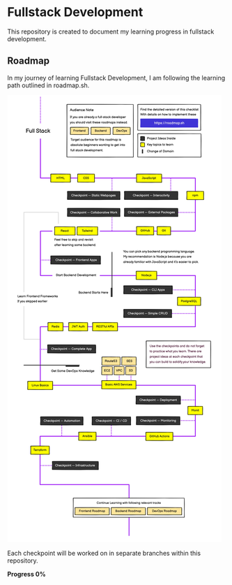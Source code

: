 # Fullstack Development

This repository is created to document my learning progress in fullstack development.

## Roadmap

In my journey of learning Fullstack Development, I am following the learning path outlined in roadmap.sh.

<img src="roadmap.jpg">

Each checkpoint will be worked on in separate branches within this repository.

**Progress 0%**

